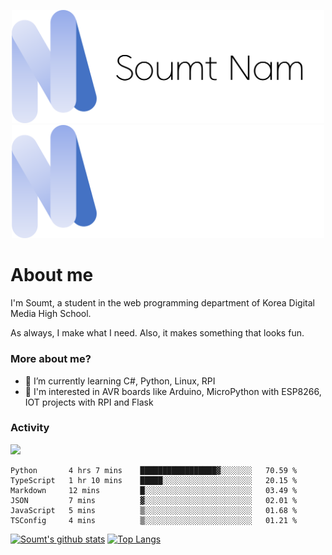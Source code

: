 <p align="center">
  <img src="https://github.com/soumt-r/soumt-r/blob/main/soumt.png?raw=true#gh-light-mode-only" style="width:500px">
  <img src="https://github.com/soumt-r/soumt-r/blob/main/soumt_dark.png?raw=true#gh-dark-mode-only" style="width:500px">
</p>

# About me

I'm Soumt, a student in the web programming department of Korea Digital Media High School.

As always, I make what I need. Also, it makes something that looks fun.

### More about me?
- 🌱 I’m currently learning C#, Python, Linux, RPI
- :pushpin: I'm interested in AVR boards like Arduino, MicroPython with ESP8266, IOT projects with RPI and Flask


### Activity
<img height="400" img src="https://wakatime.com/share/@soumt_r/0e4d0df5-374b-4c75-8ddb-57d54d739f69.svg"></img>

<!--START_SECTION:waka-->

```text
Python       4 hrs 7 mins    █████████████████▓░░░░░░░   70.59 %
TypeScript   1 hr 10 mins    █████░░░░░░░░░░░░░░░░░░░░   20.15 %
Markdown     12 mins         █░░░░░░░░░░░░░░░░░░░░░░░░   03.49 %
JSON         7 mins          ▓░░░░░░░░░░░░░░░░░░░░░░░░   02.01 %
JavaScript   5 mins          ▒░░░░░░░░░░░░░░░░░░░░░░░░   01.68 %
TSConfig     4 mins          ▒░░░░░░░░░░░░░░░░░░░░░░░░   01.21 %
```

<!--END_SECTION:waka-->

[![Soumt's github stats](https://github-readme-stats.vercel.app/api?username=soumt-r)](https://github.com/anuraghazra/github-readme-stats)
[![Top Langs](https://github-readme-stats.vercel.app/api/top-langs/?username=soumt-r&layout=compact)](https://github.com/anuraghazra/github-readme-stats)

